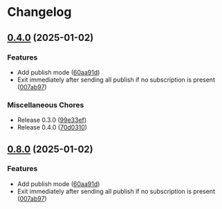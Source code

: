 # Changelog

## [0.4.0](https://github.com/kaans/mqtli/compare/mqtli-v0.8.0...mqtli-v0.4.0) (2025-01-02)


### Features

* Add publish mode ([60aa91d](https://github.com/kaans/mqtli/commit/60aa91d734b942f52a112019a9e080ec58455a0f))
* Exit immediately after sending all publish if no subscription is present ([007ab97](https://github.com/kaans/mqtli/commit/007ab97b1bd0df3f42b6e60cbe0add78257a66b3))


### Miscellaneous Chores

* Release 0.3.0 ([99e33ef](https://github.com/kaans/mqtli/commit/99e33efa1205bb0eb920c2b966e4a5da5815bfe3))
* Release 0.4.0 ([70d0310](https://github.com/kaans/mqtli/commit/70d031015c0e0ceeb5d01bae5147a4d1b5bae457))

## [0.8.0](https://github.com/kaans/mqtli/compare/mqtli-v0.7.0...mqtli-v0.8.0) (2025-01-02)


### Features

* Add publish mode ([60aa91d](https://github.com/kaans/mqtli/commit/60aa91d734b942f52a112019a9e080ec58455a0f))
* Exit immediately after sending all publish if no subscription is present ([007ab97](https://github.com/kaans/mqtli/commit/007ab97b1bd0df3f42b6e60cbe0add78257a66b3))

